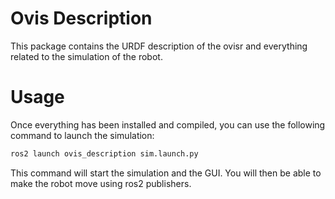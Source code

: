 # Ovis Description

This package contains the URDF description of the ovisr and everything related to the simulation of the robot.

# Usage

Once everything has been installed and compiled, you can use the following command to launch the simulation:

```bash
ros2 launch ovis_description sim.launch.py
```

This command will start the simulation and the GUI. You will then be able to make the robot move using ros2 publishers.